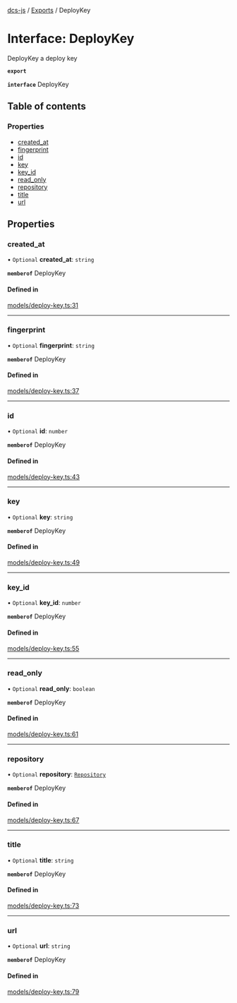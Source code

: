 [dcs-js](../README.md) / [Exports](../modules.md) / DeployKey

# Interface: DeployKey

DeployKey a deploy key

**`export`**

**`interface`** DeployKey

## Table of contents

### Properties

- [created\_at](DeployKey.md#created_at)
- [fingerprint](DeployKey.md#fingerprint)
- [id](DeployKey.md#id)
- [key](DeployKey.md#key)
- [key\_id](DeployKey.md#key_id)
- [read\_only](DeployKey.md#read_only)
- [repository](DeployKey.md#repository)
- [title](DeployKey.md#title)
- [url](DeployKey.md#url)

## Properties

### <a id="created_at" name="created_at"></a> created\_at

• `Optional` **created\_at**: `string`

**`memberof`** DeployKey

#### Defined in

[models/deploy-key.ts:31](https://github.com/unfoldingWord/dcs-js/blob/b29eb7a/models/deploy-key.ts#L31)

___

### <a id="fingerprint" name="fingerprint"></a> fingerprint

• `Optional` **fingerprint**: `string`

**`memberof`** DeployKey

#### Defined in

[models/deploy-key.ts:37](https://github.com/unfoldingWord/dcs-js/blob/b29eb7a/models/deploy-key.ts#L37)

___

### <a id="id" name="id"></a> id

• `Optional` **id**: `number`

**`memberof`** DeployKey

#### Defined in

[models/deploy-key.ts:43](https://github.com/unfoldingWord/dcs-js/blob/b29eb7a/models/deploy-key.ts#L43)

___

### <a id="key" name="key"></a> key

• `Optional` **key**: `string`

**`memberof`** DeployKey

#### Defined in

[models/deploy-key.ts:49](https://github.com/unfoldingWord/dcs-js/blob/b29eb7a/models/deploy-key.ts#L49)

___

### <a id="key_id" name="key_id"></a> key\_id

• `Optional` **key\_id**: `number`

**`memberof`** DeployKey

#### Defined in

[models/deploy-key.ts:55](https://github.com/unfoldingWord/dcs-js/blob/b29eb7a/models/deploy-key.ts#L55)

___

### <a id="read_only" name="read_only"></a> read\_only

• `Optional` **read\_only**: `boolean`

**`memberof`** DeployKey

#### Defined in

[models/deploy-key.ts:61](https://github.com/unfoldingWord/dcs-js/blob/b29eb7a/models/deploy-key.ts#L61)

___

### <a id="repository" name="repository"></a> repository

• `Optional` **repository**: [`Repository`](Repository.md)

**`memberof`** DeployKey

#### Defined in

[models/deploy-key.ts:67](https://github.com/unfoldingWord/dcs-js/blob/b29eb7a/models/deploy-key.ts#L67)

___

### <a id="title" name="title"></a> title

• `Optional` **title**: `string`

**`memberof`** DeployKey

#### Defined in

[models/deploy-key.ts:73](https://github.com/unfoldingWord/dcs-js/blob/b29eb7a/models/deploy-key.ts#L73)

___

### <a id="url" name="url"></a> url

• `Optional` **url**: `string`

**`memberof`** DeployKey

#### Defined in

[models/deploy-key.ts:79](https://github.com/unfoldingWord/dcs-js/blob/b29eb7a/models/deploy-key.ts#L79)
